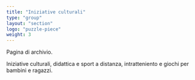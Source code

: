 ```yaml
---
title: "Iniziative culturali"
type: "group"
layout: "section"
logo: "puzzle-piece"
weight: 3
---
```


Pagina di archivio. 

Iniziative culturali, didattica e sport a distanza, intratteniento e giochi per bambini e ragazzi.
